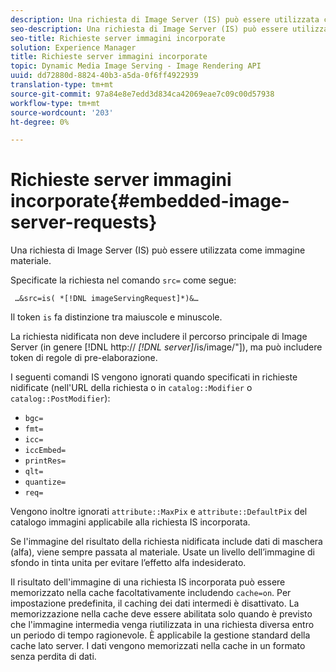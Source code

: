 ```yaml
---
description: Una richiesta di Image Server (IS) può essere utilizzata come immagine materiale.
seo-description: Una richiesta di Image Server (IS) può essere utilizzata come immagine materiale.
seo-title: Richieste server immagini incorporate
solution: Experience Manager
title: Richieste server immagini incorporate
topic: Dynamic Media Image Serving - Image Rendering API
uuid: dd72880d-8824-40b3-a5da-0f6ff4922939
translation-type: tm+mt
source-git-commit: 97a84e8e7edd3d834ca42069eae7c09c00d57938
workflow-type: tm+mt
source-wordcount: '203'
ht-degree: 0%

---
```



# Richieste server immagini incorporate{#embedded-image-server-requests}

Una richiesta di Image Server (IS) può essere utilizzata come immagine materiale.

Specificate la richiesta nel comando `src=` come segue:

` …&src=is( *[!DNL imageServingRequest]*)&…`

Il token `is` fa distinzione tra maiuscole e minuscole.

La richiesta nidificata non deve includere il percorso principale di Image Server (in genere [!DNL http:// *[!DNL server]*/is/image/&quot;]), ma può includere token di regole di pre-elaborazione.

I seguenti comandi IS vengono ignorati quando specificati in richieste nidificate (nell&#39;URL della richiesta o in `catalog::Modifier` o `catalog::PostModifier`):

* `bgc=`
* `fmt=`
* `icc=`
* `iccEmbed=`
* `printRes=`
* `qlt=`
* `quantize=`
* `req=`

Vengono inoltre ignorati `attribute::MaxPix` e `attribute::DefaultPix` del catalogo immagini applicabile alla richiesta IS incorporata.

Se l&#39;immagine del risultato della richiesta nidificata include dati di maschera (alfa), viene sempre passata al materiale. Usate un livello dell’immagine di sfondo in tinta unita per evitare l’effetto alfa indesiderato.

Il risultato dell&#39;immagine di una richiesta IS incorporata può essere memorizzato nella cache facoltativamente includendo `cache=on`. Per impostazione predefinita, il caching dei dati intermedi è disattivato. La memorizzazione nella cache deve essere abilitata solo quando è previsto che l&#39;immagine intermedia venga riutilizzata in una richiesta diversa entro un periodo di tempo ragionevole. È applicabile la gestione standard della cache lato server. I dati vengono memorizzati nella cache in un formato senza perdita di dati.
